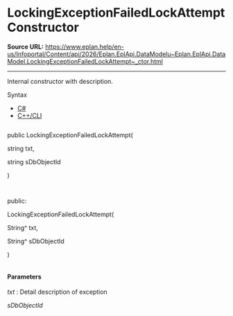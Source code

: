 # LockingExceptionFailedLockAttempt Constructor

**Source URL:** https://www.eplan.help/en-us/Infoportal/Content/api/2026/Eplan.EplApi.DataModelu~Eplan.EplApi.DataModel.LockingExceptionFailedLockAttempt~_ctor.html

---

Internal constructor with description.

Syntax

- [C#](#i-syntax-CS)
- [C++/CLI](#i-syntax-CPP2005)

```
```
public LockingExceptionFailedLockAttempt( 

   string txt,

   string sDbObjectId

)
```
```

```
```
public:

LockingExceptionFailedLockAttempt( 

   String^ txt,

   String^ sDbObjectId

)
```
```

#### Parameters

*txt*
:   Detail description of exception

*sDbObjectId*
